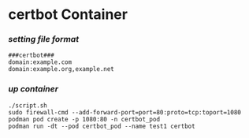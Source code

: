 # certbot Container

### _setting file format_

```
###certbot###
domain:example.com
domain:example.org,example.net
```

### _up container_

```
./script.sh
sudo firewall-cmd --add-forward-port=port=80:proto=tcp:toport=1080
podman pod create -p 1080:80 -n certbot_pod
podman run -dt --pod certbot_pod --name test1 certbot
```

